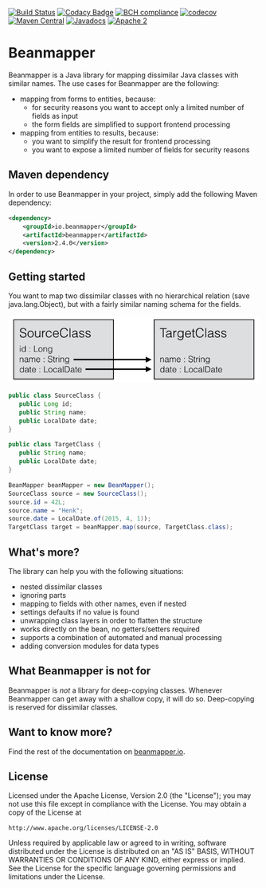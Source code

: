 [![Build Status](https://travis-ci.org/42BV/beanmapper.svg?branch=master)](https://travis-ci.org/42BV/beanmapper)
[![Codacy Badge](https://api.codacy.com/project/badge/Grade/a78e3521eb2e4de48679b21d27a36458)](https://www.codacy.com/app/42bv/beanmapper)
[![BCH compliance](https://bettercodehub.com/edge/badge/42BV/beanmapper?branch=master)](https://bettercodehub.com/)
[![codecov](https://codecov.io/gh/42BV/beanmapper/branch/master/graph/badge.svg)](https://codecov.io/gh/42BV/beanmapper)
[![Maven Central](https://maven-badges.herokuapp.com/maven-central/io.beanmapper/beanmapper/badge.svg)](https://maven-badges.herokuapp.com/maven-central/io.beanmapper/beanmapper)
[![Javadocs](https://www.javadoc.io/badge/io.beanmapper/beanmapper.svg)](https://www.javadoc.io/doc/io.beanmapper/beanmapper)
[![Apache 2](http://img.shields.io/badge/license-Apache%202-blue.svg)](http://www.apache.org/licenses/LICENSE-2.0)

# Beanmapper

Beanmapper is a Java library for mapping dissimilar Java classes with similar names. The use
cases for Beanmapper are the following:
* mapping from forms to entities, because:
  * for security reasons you want to accept only a limited number of fields as input
  * the form fields are simplified to support frontend processing
* mapping from entities to results, because:
  * you want to simplify the result for frontend processing
  * you want to expose a limited number of fields for security reasons

## Maven dependency

In order to use Beanmapper in your project, simply add the following Maven dependency:

```xml
<dependency>
    <groupId>io.beanmapper</groupId>
    <artifactId>beanmapper</artifactId>
    <version>2.4.0</version>
</dependency>
```

## Getting started

You want to map two dissimilar classes with no hierarchical relation (save java.lang.Object), 
but with a fairly similar naming schema for the fields.

![Basic use case for Beanmapper](docs/images/01-basic-use-case.png)

```java
public class SourceClass {
   public Long id;
   public String name;
   public LocalDate date;
}
```

```java
public class TargetClass {
   public String name;
   public LocalDate date;
}
```

```java
BeanMapper beanMapper = new BeanMapper();
SourceClass source = new SourceClass();
source.id = 42L;
source.name = "Henk";
source.date = LocalDate.of(2015, 4, 1));
TargetClass target = beanMapper.map(source, TargetClass.class);
```

## What's more?

The library can help you with the following situations:
* nested dissimilar classes
* ignoring parts
* mapping to fields with other names, even if nested
* settings defaults if no value is found
* unwrapping class layers in order to flatten the structure
* works directly on the bean, no getters/setters required
* supports a combination of automated and manual processing
* adding conversion modules for data types

## What Beanmapper is not for

Beanmapper is *not* a library for deep-copying classes. Whenever Beanmapper can get away with a shallow
copy, it will do so. Deep-copying is reserved for dissimilar classes.

## Want to know more?

Find the rest of the documentation on [beanmapper.io](http://beanmapper.io).

## License

   Licensed under the Apache License, Version 2.0 (the "License");
   you may not use this file except in compliance with the License.
   You may obtain a copy of the License at

	http://www.apache.org/licenses/LICENSE-2.0

   Unless required by applicable law or agreed to in writing, software
   distributed under the License is distributed on an "AS IS" BASIS,
   WITHOUT WARRANTIES OR CONDITIONS OF ANY KIND, either express or implied.
   See the License for the specific language governing permissions and
   limitations under the License.
